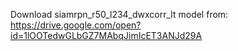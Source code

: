 Download siamrpn_r50_l234_dwxcorr_lt model from: https://drive.google.com/open?id=1lOOTedwGLbGZ7MAbqJimIcET3ANJd29A
